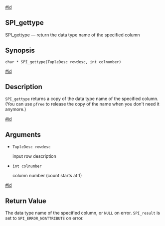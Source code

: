 [#id](#SPI-SPI-GETTYPE)

## SPI_gettype

SPI_gettype — return the data type name of the specified column

## Synopsis

```
char * SPI_gettype(TupleDesc rowdesc, int colnumber)
```

[#id](#id-1.8.12.9.8.5)

## Description

`SPI_gettype` returns a copy of the data type name of the specified column. (You can use `pfree` to release the copy of the name when you don't need it anymore.)

[#id](#id-1.8.12.9.8.6)

## Arguments

- `TupleDesc rowdesc`

  input row description

- `int colnumber`

  column number (count starts at 1)

[#id](#id-1.8.12.9.8.7)

## Return Value

The data type name of the specified column, or `NULL` on error. `SPI_result` is set to `SPI_ERROR_NOATTRIBUTE` on error.
